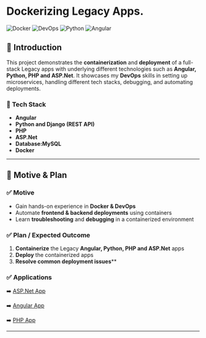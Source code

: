 # Dockerizing Legacy Apps.

![Docker](https://img.shields.io/badge/Docker-Containerization-blue?logo=docker)
![DevOps](https://img.shields.io/badge/DevOps-CI/CD-orange?logo=githubactions)
![Python](https://img.shields.io/badge/Python-Django-green?logo=python)
![Angular](https://img.shields.io/badge/Angular-Frontend-red?logo=angular)

## 📌 **Introduction**
This project demonstrates the **containerization** and **deployment** of a full-stack Legacy apps with underlying different technologies such as **Angular, Python, PHP and ASP.Net**.
It showcases my **DevOps** skills in setting up microservices, handling different tech stacks, debugging, and automating deployments.

### 🔹 **Tech Stack**
- **Angular**
- **Python and Django (REST API)**
- **PHP**
- **ASP.Net**
- **Database:MySQL**
- **Docker**
---

## 🎯 **Motive & Plan**

### ✅ **Motive**
- Gain hands-on experience in **Docker & DevOps**
- Automate **frontend & backend deployments** using containers
- Learn **troubleshooting** and **debugging** in a containerized environment

### ✅ **Plan / Expected Outcome**
1. **Containerize** the Legacy **Angular, Python, PHP and ASP.Net** apps
2. **Deploy** the containerized apps
3. **Resolve common deployment issues****

### ✅ **Applications**

➡️ [ASP.Net App](https://github.com/kinidal/Hybrid-Cloud-Infrastructure-with-Azure-Failover/blob/main/README.md#-architecture)

➡️ [Angular App](https://github.com/kinidal/Dockerizing-Legacy-Apps/blob/main/Angular-App.md)

➡️ [PHP App](https://github.com/kinidal/Dockerizing-Legacy-Apps/blob/main/PHP-App.md)

---
